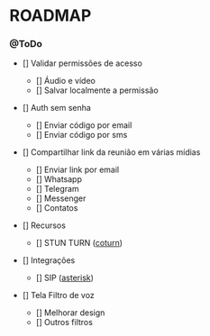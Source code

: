 # ROADMAP

### @ToDo

- [] Validar permissões de acesso

  - [] Áudio e vídeo
  - [] Salvar localmente a permissão

- [] Auth sem senha

  - [] Enviar código por email
  - [] Enviar código por sms

- [] Compartilhar link da reunião em várias mídias

  - [] Enviar link por email
  - [] Whatsapp
  - [] Telegram
  - [] Messenger
  - [] Contatos

- [] Recursos

  - [] STUN TURN ([coturn](https://github.com/coturn/coturn))

- [] Integrações

  - [] SIP ([asterisk](https://wiki.asterisk.org/wiki/display/AST/Configuring+Asterisk+for+WebRTC+Clients))

- [] Tela Filtro de voz
  - [] Melhorar design
  - [] Outros filtros
